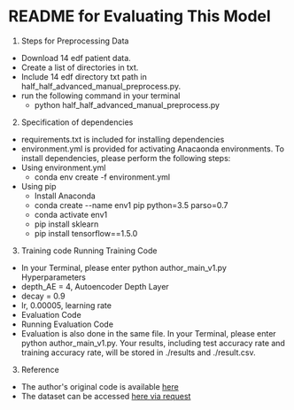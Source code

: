 # README for Evaluating This Model
1. Steps for Preprocessing Data
* Download 14 edf patient data.
* Create a list of directories in txt.
* Include 14 edf directory txt path in half_half_advanced_manual_preprocess.py.
* run the following command in your terminal
	* python half_half_advanced_manual_preprocess.py
2. Specification of dependencies
* requirements.txt is included for installing dependencies
* environment.yml is provided for activating Anacaonda environments.
To install dependencies, please perform the following steps:
* Using environment.yml
   * conda env create -f environment.yml
* Using pip
   * Install Anaconda
   * conda create --name env1 pip python=3.5 parso=0.7
   * conda activate env1
   * pip install sklearn
   * pip install tensorflow==1.5.0
3. Training code
Running Training Code
* In your Terminal, please enter python author_main_v1.py
Hyperparameters
* depth_AE = 4, Autoencoder Depth Layer
* decay = 0.9
* lr, 0.00005, learning rate
* Evaluation Code
* Running Evaluation Code
* Evaluation is also done in the same file. In your Terminal, please enter python author_main_v1.py. Your results, including test accuracy rate and training accuracy rate, will be stored in ./results and ./result.csv.

3. Reference
* The author's original code is available [here](https://isip.piconepress.com/projects/tuh_eeg/html/downloads.shtml)
* The dataset can be accessed [here via request](https://github.com/xiangzhang1015/adversarial_seizure_detection)